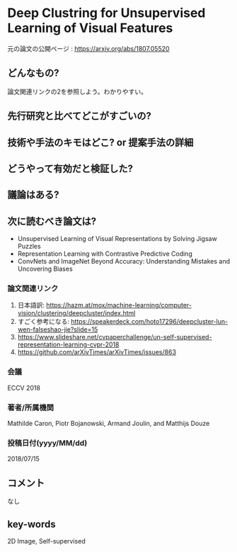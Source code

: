 # Deep Clustring for Unsupervised Learning of Visual Features

元の論文の公開ページ : https://arxiv.org/abs/1807.05520

## どんなもの?
論文関連リンクの2を参照しよう。わかりやすい。

## 先行研究と比べてどこがすごいの?

## 技術や手法のキモはどこ? or 提案手法の詳細

## どうやって有効だと検証した?

## 議論はある?

## 次に読むべき論文は?
- Unsupervised Learning of Visual Representations by Solving Jigsaw Puzzles
- Representation Learning with Contrastive Predictive Coding
- ConvNets and ImageNet Beyond Accuracy: Understanding Mistakes and Uncovering Biases

### 論文関連リンク
1. 日本語訳: https://hazm.at/mox/machine-learning/computer-vision/clustering/deepcluster/index.html
2. すごく参考になる: https://speakerdeck.com/hoto17296/deepcluster-lun-wen-falseshao-jie?slide=15
3. https://www.slideshare.net/cvpaperchallenge/un-self-supervised-representation-learning-cvpr-2018
4. https://github.com/arXivTimes/arXivTimes/issues/863

### 会議
ECCV 2018

### 著者/所属機関
Mathilde Caron, Piotr Bojanowski, Armand Joulin, and Matthijs Douze

### 投稿日付(yyyy/MM/dd)
2018/07/15

## コメント
なし

## key-words
2D Image, Self-supervised